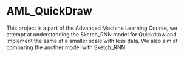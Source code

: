 # AML_QuickDraw
This project is a part of the Advanced Machine Learning Course, we attempt at understanding the Sketch_RNN model for Quickdraw and implement the same at a smaller scale with less data. We also aim at comparing the another model with Sketch_RNN.
